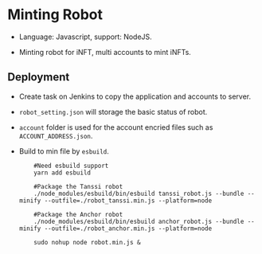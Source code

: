 # Minting Robot

* Language: Javascript, support: NodeJS.

* Minting robot for iNFT, multi accounts to mint iNFTs.


## Deployment

* Create task on Jenkins to copy the application and accounts to server.

* `robot_setting.json` will storage the basic status of robot.

* `account` folder is used for the account encried files such as `ACCOUNT_ADDRESS.json`.

* Build to min file by `esbuild`.

    ```SHELL
        #Need esbuild support
        yarn add esbuild

        #Package the Tanssi robot
        ./node_modules/esbuild/bin/esbuild tanssi_robot.js --bundle --minify --outfile=./robot_tanssi.min.js --platform=node

        #Package the Anchor robot
        ./node_modules/esbuild/bin/esbuild anchor_robot.js --bundle --minify --outfile=./robot_anchor.min.js --platform=node
    ```

    ```SHELL
        sudo nohup node robot.min.js &
    ```
